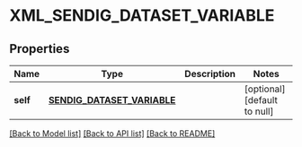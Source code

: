 # XML_SENDIG_DATASET_VARIABLE

## Properties
Name | Type | Description | Notes
------------ | ------------- | ------------- | -------------
**self** | [**SENDIG_DATASET_VARIABLE**](SendigDatasetVariable.md) |  | [optional] [default to null]

[[Back to Model list]](../README.md#documentation-for-models) [[Back to API list]](../README.md#documentation-for-api-endpoints) [[Back to README]](../README.md)


